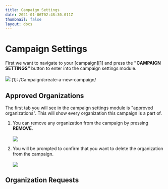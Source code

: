 ```yaml
---
title: Campaign Settings
date: 2021-01-06T02:48:30.011Z
thumbnail: false
layout: docs
---
```

# Campaign Settings

First we want to navigate to your [campaign][1] and press the **"CAMPAIGN SETTINGS"** button to enter into the campaign settings module.
<br><br>
![](../../images/campaign-settings-step1.jpg)
[1]: /Campaign/create-a-new-campaign/

## Approved Organizations

The first tab you will see in the campaign settings module is "approved organizations". This will show every organization this campaign is a part of.

1. You can remove any organization from the campaign by pressing **REMOVE**.
<br><br>
![](../../images/targeting-search-step1.jpg)

2. You will be prompted to confirm that you want to delete the organization from the campaign.
<br><br>
![](../../images/campaign-settings-step3.jpg)

## Organization Requests
